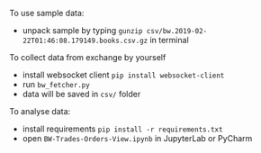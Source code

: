 To use sample data:

- unpack sample by typing `gunzip csv/bw.2019-02-22T01:46:08.179149.books.csv.gz` in terminal

To collect data from exchange by yourself

-  install websocket client `pip install websocket-client`
-  run `bw_fetcher.py`
-  data will be saved in `csv/` folder

To analyse data:

-  install requirements `pip install -r requirements.txt`
-  open `BW-Trades-Orders-View.ipynb` in JupyterLab or PyCharm

